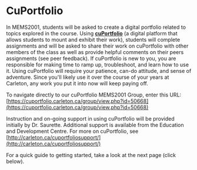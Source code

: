 # CuPortfolio

In MEMS2001, students will be asked to create a digital portfolio related to topics explored in the course. Using [**cuPortfolio**](https://cuportfolio.carleton.ca/) \(a digital platform that allows students to mount and exhibit their work\), students will complete assignments and will be asked to share their work on cuPortfolio with other members of the class as well as provide helpful comments on their peers assignments \(see peer feedback\). If cuPortfolio is new to you, you are responsible for making time to ramp up, troubleshoot, and learn how to use it. Using cuPortfolio will require your patience, can-do attitude, and sense of adventure. Since you'll likely use it over the course of your years at Carleton, any work you put it into now will keep paying off.

To navigate directly to our cuPortfolio MEMS2001 Group, enter this URL: [https://cuportfolio.carleton.ca/group/view.php?id=50668](https://cuportfolio.carleton.ca/group/view.php?id=50668)

Instruction and on-going support in using cuPortfolio will be provided initially by Dr. Saurette. Additional support is available from the Education and Development Centre. For more on cuPortfolio, see [http://carleton.ca/cuportfoliosupport/](http://carleton.ca/cuportfoliosupport/)​

For a quick guide to getting started, take a look at the next page \(click below\). 

